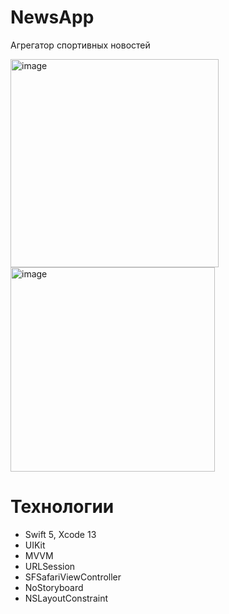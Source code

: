 # NewsApp
Агрегатор спортивных новостей

<img width="333" alt="image" src="https://user-images.githubusercontent.com/101988559/214552050-89f4469e-229a-4258-afe6-88dff559b6bf.png"> <img width="327" alt="image" src="https://user-images.githubusercontent.com/101988559/214552254-271adbfc-f369-4eeb-b6b8-11ac99afcb4d.png">

# Технологии 

* Swift 5, Xcode 13
* UIKit
* MVVM
* URLSession
* SFSafariViewController
* NoStoryboard
* NSLayoutConstraint
